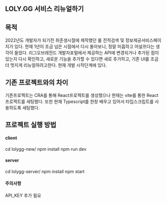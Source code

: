 ## LOLY.GG 서비스 리뉴얼하기

## 목적
2022년도 개발자가 되기전 취준생시절에 제작했던 롤 전적검색 및 정보제공서비스페이지가 있다.
현재 1년이 조금 넘은 시점에서 다시 돌아보니, 정말 미흡하고 어설프다는 생각이 들었다.
리그오브레전드 개발자포털에서 제공하는 API에 변경되거나 추가된 점이 있는지 다시 확인하고, 새로운 기능을 추가할 수 있다면
새로 추가하고, 기존 UI를 조금 더 멋지게 리뉴얼하려고한다. 현재 개발 시작단계에 있다.

## 기존 프로젝트와의 차이
기존프로젝트는 CRA를 통해 React프로젝트를 생성했으나 현재는 vite를 통한 React프로젝트를 세팅했다.
또한 현재 Typescript를 한창 배우고 있어서 타입스크립트를 사용하도록 세팅했다.

## 프로젝트 실행 방법

#### client 
cd lolygg-new/
npm install 
npm run dev

#### server
cd lolygg-server/
npm install 
npm start

#### 주의사항
API_KEY 추가 필요